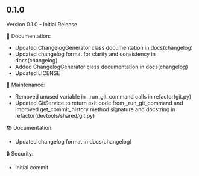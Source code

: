 ## 0.1.0

Version 0.1.0 - Initial Release

📝 Documentation:
- Updated ChangelogGenerator class documentation in docs(changelog)
- Updated changelog format for clarity and consistency in docs(changelog)
- Added ChangelogGenerator class documentation in docs(changelog)
- Updated LICENSE

🔧 Maintenance:
- Removed unused variable in _run\_git\_command calls in refactor(git.py)
- Updated GitService to return exit code from _run\_git\_command and improved get\_commit\_history method signature and docstring in refactor(devtools/shared/git.py)

📚 Documentation:
- Updated changelog format in docs(changelog)

🔒 Security:
- Initial commit

